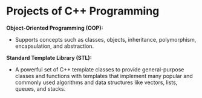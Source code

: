 # Projects of C++ Programming

**Object-Oriented Programming (OOP):**
* Supports concepts such as classes, objects, inheritance, polymorphism, encapsulation, and abstraction.

**Standard Template Library (STL):**
- A powerful set of C++ template classes to provide general-purpose classes and functions with templates that implement many popular and commonly used algorithms and data structures like vectors, lists, queues, and stacks.



